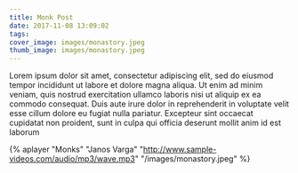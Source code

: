 ```yaml
---
title: Monk Post
date: 2017-11-08 13:09:02
tags:
cover_image: images/monastory.jpeg
thumb_image: images/monastory.jpeg
---
```


Lorem ipsum dolor sit amet, consectetur adipiscing elit, sed do eiusmod tempor incididunt ut labore et dolore magna aliqua. Ut enim ad minim veniam, quis nostrud exercitation ullamco laboris nisi ut aliquip ex ea commodo consequat. Duis aute irure dolor in reprehenderit in voluptate velit esse cillum dolore eu fugiat nulla pariatur. Excepteur sint occaecat cupidatat non proident, sunt in culpa qui officia deserunt mollit anim id est laborum

{% aplayer "Monks" "Janos Varga" "http://www.sample-videos.com/audio/mp3/wave.mp3" "/images/monastory.jpeg"  %}
